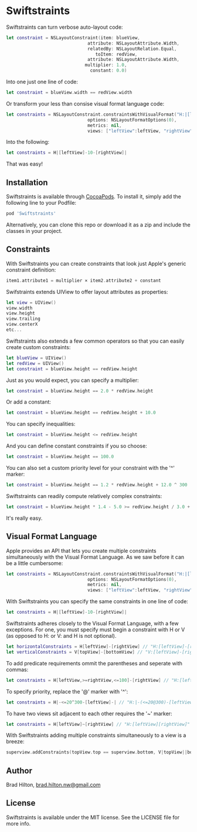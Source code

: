 # Swiftstraints

Swiftstraints can turn verbose auto-layout code:
```swift
let constraint = NSLayoutConstraint(item: blueView,
                               attribute: NSLayoutAttribute.Width,
                               relatedBy: NSLayoutRelation.Equal,
                                  toItem: redView,
                               attribute: NSLayoutAttribute.Width,
                              multiplier: 1.0,
                                constant: 0.0)
```
Into one just one line of code:
```swift
let constraint = blueView.width == redView.width
```
Or transform your less than consise visual format language code:
```swift
let constraints = NSLayoutConstraint.constraintsWithVisualFormat("H:|[leftView]-10-[rightView]|",
                               options: NSLayoutFormatOptions(0),
                               metrics: nil,
                               views: ["leftView":leftView, "rightView":rightView])
```
Into the following:
``` swift
let constraints = H|[leftView]-10-[rightView]|
```
That was easy!

## Installation

Swiftstraints is available through [CocoaPods](http://cocoapods.org). To install it, simply add the following line to your Podfile:
```ruby
pod 'Swiftstraints'
```
Alternatively, you can clone this repo or download it as a zip and include the classes in your project.

## Constraints

With Swiftstraints you can create constraints that look just Apple's generic constraint definition:
```swift
item1.attribute1 = multiplier × item2.attribute2 + constant
```
Swifstraints extends UIView to offer layout attributes as properties:
```swift
let view = UIView()
view.width
view.height
view.trailing
view.centerX
etc...
```
Swiftstraints also extends a few common operators so that you can easily create custom constraints:
```swift
let blueView = UIView()
let redView = UIView()
let constraint = blueView.height == redView.height
```
Just as you would expect, you can specify a multiplier:
```swift
let constraint = blueView.height == 2.0 * redView.height
```
Or add a constant:
```swift
let constraint = blueView.height == redView.height + 10.0
```
You can specify inequalities:
```swift
let constraint = blueView.height <= redView.height
```
And you can define constant constraints if you so choose:
```swift
let constraint = blueView.height == 100.0
```
You can also set a custom priority level for your constraint with the '^' marker:
```swift
let constraint = blueView.height == 1.2 * redView.height + 12.0 ^ 300
```
Swiftstraints can readily compute relatively complex constraints:
```swift
let constraint = blueView.height * 1.4 - 5.0 >= redView.height / 3.0 + 400 ^ 800
```
It's really easy.

## Visual Format Language

Apple provides an API that lets you create multiple constraints simultaneously with the Visual Format Language. As we saw before it can be a little cumbersome:
```swift
let constraints = NSLayoutConstraint.constraintsWithVisualFormat("H:|[leftView]-10-[rightView]|",
                               options: NSLayoutFormatOptions(0),
                               metrics: nil,
                               views: ["leftView":leftView, "rightView":rightView])
```
With Swiftstraints you can specify the same constraints in one line of code:
```swift
let constraints = H|[leftView]-10-[rightView]|
```
Swiftstraints adheres closely to the Visual Format Language, with a few exceptions. For one, you must specify must begin a constraint with H or V (as opposed to H: or V: and H is not optional).
```swift
let horizontalConstraints = H[leftView]-[rightView] // "H:[leftView]-[rightView]"
let verticalConstraints = V[topView]-[bottomView] // "V:[leftView]-[rightView]"
```
To add predicate requirements ommit the parentheses and seperate with commas:
```swift
let constraints = H[leftView,>=rightView,<=100]-[rightView] // "H:[leftView(>=rightView,<=100)]-[rightView]"
```
To specify priority, replace the '@' marker with '^':
```swift
let constraints = H|-<=20^300-[leftView]-| // "H:|-(<=20@300)-[leftView]-|"
```
To have two views sit adjacent to each other requires the '~' marker:
```swift
let constraints = H[leftView]~[rightView] // "H:[leftView][rightView]"
```
With Swiftstraints adding multiple constraints simultaneously to a view is a breeze:
```swift
superview.addConstraints(topView.top == superview.bottom, V|topView||bottomView|)
```

## Author

Brad Hilton, brad.hilton.nw@gmail.com

## License

Swiftstraints is available under the MIT license. See the LICENSE file for more info.

